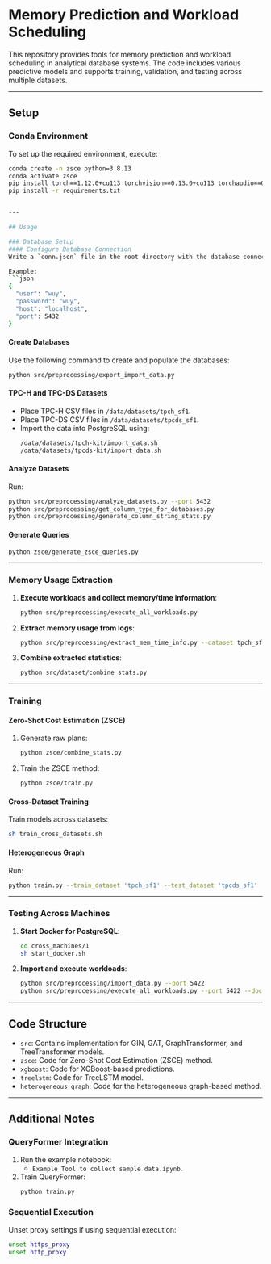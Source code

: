 
# Memory Prediction and Workload Scheduling

This repository provides tools for memory prediction and workload scheduling in analytical database systems. The code includes various predictive models and supports training, validation, and testing across multiple datasets.

---

## Setup

### Conda Environment
To set up the required environment, execute:
```bash
conda create -n zsce python=3.8.13
conda activate zsce
pip install torch==1.12.0+cu113 torchvision==0.13.0+cu113 torchaudio==0.12.0 --extra-index-url https://download.pytorch.org/whl/cu113
pip install -r requirements.txt


---

## Usage

### Database Setup
#### Configure Database Connection
Write a `conn.json` file in the root directory with the database connection details.

Example:
```json
{
  "user": "wuy",
  "password": "wuy",
  "host": "localhost",
  "port": 5432
}
```

#### Create Databases
Use the following command to create and populate the databases:
```bash
python src/preprocessing/export_import_data.py
```

#### TPC-H and TPC-DS Datasets
- Place TPC-H CSV files in `/data/datasets/tpch_sf1`.
- Place TPC-DS CSV files in `/data/datasets/tpcds_sf1`.
- Import the data into PostgreSQL using:
  ```bash
  /data/datasets/tpch-kit/import_data.sh
  /data/datasets/tpcds-kit/import_data.sh
  ```

#### Analyze Datasets
Run:
```bash
python src/preprocessing/analyze_datasets.py --port 5432
python src/preprocessing/get_column_type_for_databases.py
python src/preprocessing/generate_column_string_stats.py
```

#### Generate Queries
```bash
python zsce/generate_zsce_queries.py
```

---

### Memory Usage Extraction
1. **Execute workloads and collect memory/time information**:
   ```bash
   python src/preprocessing/execute_all_workloads.py
   ```

2. **Extract memory usage from logs**:
   ```bash
   python src/preprocessing/extract_mem_time_info.py --dataset tpch_sf1 tpcds_sf1
   ```

3. **Combine extracted statistics**:
   ```bash
   python src/dataset/combine_stats.py
   ```

---

### Training

#### Zero-Shot Cost Estimation (ZSCE)
1. Generate raw plans:
   ```bash
   python zsce/combine_stats.py
   ```

2. Train the ZSCE method:
   ```bash
   python zsce/train.py
   ```

#### Cross-Dataset Training
Train models across datasets:
```bash
sh train_cross_datasets.sh
```

#### Heterogeneous Graph
Run:
```bash
python train.py --train_dataset 'tpch_sf1' --test_dataset 'tpcds_sf1'
```

---

### Testing Across Machines
1. **Start Docker for PostgreSQL**:
   ```bash
   cd cross_machines/1
   sh start_docker.sh
   ```

2. **Import and execute workloads**:
   ```bash
   python src/preprocessing/import_data.py --port 5422
   python src/preprocessing/execute_all_workloads.py --port 5422 --docker_name my_postgres_2
   ```

---

## Code Structure

- `src`: Contains implementation for GIN, GAT, GraphTransformer, and TreeTransformer models.
- `zsce`: Code for Zero-Shot Cost Estimation (ZSCE) method.
- `xgboost`: Code for XGBoost-based predictions.
- `treelstm`: Code for TreeLSTM model.
- `heterogeneous_graph`: Code for the heterogeneous graph-based method.

---

## Additional Notes

### QueryFormer Integration
1. Run the example notebook:
   - `Example Tool to collect sample data.ipynb`.
2. Train QueryFormer:
   ```bash
   python train.py
   ```

### Sequential Execution
Unset proxy settings if using sequential execution:
```bash
unset https_proxy
unset http_proxy
```
```